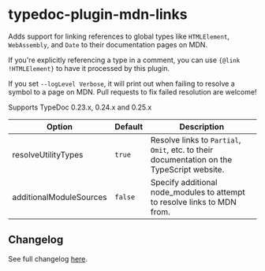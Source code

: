 # typedoc-plugin-mdn-links

Adds support for linking references to global types like `HTMLElement`, `WebAssembly`, and `Date` to their documentation pages on MDN.

If you're explicitly referencing a type in a comment, you can use `{@link !HTMLElement}` to have it processed by this plugin.

If you set `--logLevel Verbose`, it will print out when failing to resolve a symbol to a page on MDN. Pull requests to fix failed resolution are welcome!

Supports TypeDoc 0.23.x, 0.24.x and 0.25.x

| Option                  | Default | Description                                                                                |
| ----------------------- | ------- | ------------------------------------------------------------------------------------------ |
| resolveUtilityTypes     | `true`  | Resolve links to `Partial`, `Omit`, etc. to their documentation on the TypeScript website. |
| additionalModuleSources | `false` | Specify additional node_modules to attempt to resolve links to MDN from.                   |

## Changelog

See full changelog [here](./CHANGELOG.md).
